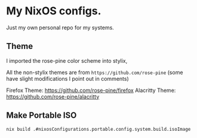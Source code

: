 # My NixOS configs.

Just my own personal repo for my systems.

## Theme
I imported the rose-pine color scheme into stylix,

All the non-stylix themes are from `https://github.com/rose-pine`
(some have slight modifications I point out in comments)

Firefox Theme: https://github.com/rose-pine/firefox
Alacritty Theme: https://github.com/rose-pine/alacritty

## Make Portable ISO

```sh
nix build .#nixosConfigurations.portable.config.system.build.isoImage
```
